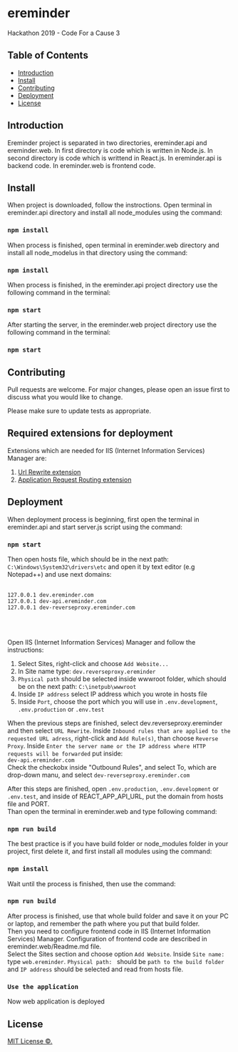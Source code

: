 # ereminder
Hackathon 2019 - Code For a Cause 3

## Table of Contents

 - [Introduction](#introduction)
 - [Install](#install)
 - [Contributing](#contributing)
 - [Deployment](#deployment)
 - [License](#licanse)


## Introduction

Ereminder project is separated in two directories, ereminder.api and ereminder.web. In first directory is code which is written in Node.js. In second directory is code which is writtend in React.js. 
In ereminder.api is backend code.
In ereminder.web is frontend code.

## Install

When project is downloaded, follow the instroctions. Open terminal in ereminder.api directory and install all node_modules using the command:

### `npm install`

When process is finished, open terminal in ereminder.web directory and install all node_modelus in that directory using the command:

### `npm install`

When process is finished, in the ereminder.api project directory use the following command in the terminal: 

### `npm start`

After starting the server, in the ereminder.web project directory use the following command in the terminal: 

### `npm start`


## Contributing

Pull requests are welcome. For major changes, please open an issue first to discuss what you would like to change.

Please make sure to update tests as appropriate.

## Required extensions for deployment

Extensions which are needed for IIS (Internet Information Services) Manager are: 

1) [Url Rewrite extension](https://www.iis.net/downloads/microsoft/url-rewrite)  <br>
2) [Application Request Routing extension](https://www.iis.net/downloads/microsoft/application-request-routing) <br>



## Deployment 

When deployment process is beginning, first open the terminal in ereminder.api and start server.js script using the command: 

### `npm start`

Then open hosts file, which should be in the next path: `C:\Windows\System32\drivers\etc` and open it by text editor (e.g Notepad++) and use next domains:  </br> </br>

`127.0.0.1 dev.ereminder.com`  </br>
`127.0.0.1 dev-api.ereminder.com`  </br>
`127.0.0.1 dev-reverseproxy.ereminder.com` </br>  

</br> </br>

Open IIS (Internet Information Services) Manager and follow the instructions: <br>
1) Select Sites, right-click and choose `Add Website...` <br>
2) In Site name type: `dev.reverseproxy.ereminder` <br>
3) `Physical path` should be selected inside wwwroot folder, which should be on the next path: `C:\inetpub\wwwroot` <br>
4) Inside `IP address` select IP address which you wrote in hosts file <br>
5) Inside `Port`, choose the port which you will use in `.env.development`, `.env.production` or `.env.test` <br>

When the previous steps are finished, select dev.reverseproxy.ereminder and then select `URL Rewrite`. Inside `Inbound rules that are applied to the requested URL adress`, right-click and `Add Rule(s)`, than choose `Reverse Proxy`. Inside `Enter the server name or the IP address where HTTP requests will be forwarded` put inside: <br>
`dev-api.ereminder.com` <br>
Check the checkobx inside "Outbound Rules", and select To, which are drop-down manu, and select `dev-reverseproxy.ereminder.com`

After this steps are finished, open `.env.production`, `.env.development` or `.env.test`, and inside of REACT_APP_API_URL, put the domain from hosts file and PORT.<br>
Than open the terminal in ereminder.web and type following command: 

### `npm run build`

The best practice is if you have build folder or node_modules folder in your project, first delete it, and first install all modules using the command: 

### `npm install`

Wait until the process is finished, then use the command: 

### `npm run build`

After process is finished, use that whole build folder and save it on your PC or laptop, and remember the path where you put that build folder. <br>
Then you need to configure frontend code in IIS (Internet Information Services) Manager. Configuration of frontend code are described in ereminder.web/Readme.md file. <br>
Select the Sites section and choose option `Add Website`. Inside `Site name: ` type `web.ereminder`. `Physical path: ` should be `path to the build folder` and `IP address` should be selected and read from hosts file. 

### `Use the application`

Now web application is deployed



## License

[MIT License ©.](../LICENSE)